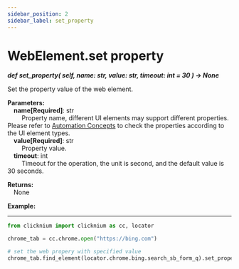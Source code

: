 ```yaml
---
sidebar_position: 2
sidebar_label: set_property
---
```

# WebElement.set property

***def set_property(
        self,
        name: str,
        value: str,
        timeout: int = 30
    ) -> None***  

Set the property value of the web element.  

**Parameters:**  
    &emsp;**name[Required]**: str  
        &emsp;&emsp; Property name, different UI elements may support different properties. Please refer to [Automation Concepts](./../../../../../../concepts/concepts.md) to check the properties according to the UI element types.  
    &emsp;**value[Required]**: str  
        &emsp;&emsp; Property value.    
    &emsp;**timeout**: int  
        &emsp;&emsp; Timeout for the operation, the unit is second, and the default value is 30 seconds. 

**Returns:**  
    &emsp;None

**Example:**
***
```python
from clicknium import clicknium as cc, locator

chrome_tab = cc.chrome.open("https://bing.com")

# set the web propery with specified value
chrome_tab.find_element(locator.chrome.bing.search_sb_form_q).set_property("tag", "search_tag")
```